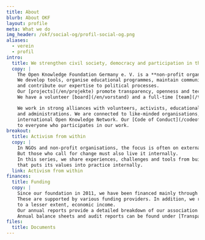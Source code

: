 ```yaml
---
title: About
blurb: About OKF
layout: profile
meta: What we do
img_header: /okf/social-og/profil-social-og.png
aliases:
  - verein
  - profil
intro:
  title: We strengthen civil society, democracy and participation in the digital age.
  copy: |
    The Open Knowledge Foundation Germany e. V. is a **non-profit organisation** based in Berlin.
    We develop tools, organise educational programmes, maintain communities, initiate campaigns
    and contribute our expertise to political processes.
    Our [projects](/en/projekte) promote transparency, openness and technological sovereignty.
    We have a volunteer [board](/en/vorstand) and a full-time [team](/team).

    We work in strong alliances with volunteers, activists, educational initiatives
    and administrations. We are connected to like-minded organisations, including the
    international Open Knowledge Network. Our [Code of Conduct](/codeofconduct) applies
    to everyone who participates in our work.
breakout:
  title: Activism from within
  copy: |
    In NGOs and non-profit organisations, the focus is often on external impact.
    But those who call for change must also live it internally.
    In this series, we share experiences, challenges and tools from building an organisation
    that puts its values into practice internally.
  link: Activism from within
finances:
  title: Funding
  copy: |
    Since our foundation in 2011, we have been financed mainly through projects.
    These are supported by various funding providers. In addition, we receive donations and,
    to a lesser extent, economic income.
    Our annual reports provide a detailed breakdown of our association's finances for each year.
    Annual balance sheets and audit reports can be found under [Transparency](/en/transparenz#finances).
files:
  title: Documents
---
```

